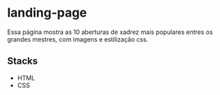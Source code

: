 # landing-page 

Essa página mostra as 10 aberturas de xadrez mais populares entres os grandes mestres, com imagens e estilização css.

## Stacks
- HTML
- CSS
